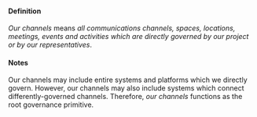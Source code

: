 #### Definition

*Our channels* means *all communications channels, spaces, locations, meetings, events and activities which are directly governed by our project or by our representatives*.

#### Notes

Our channels may include entire systems and platforms which we directly govern.  However, our channels may also include systems which connect differently-governed channels.  Therefore, *our channels* functions as the root governance primitive.
